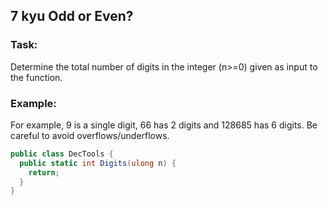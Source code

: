 ## 7 kyu Odd or Even?

### Task:

Determine the total number of digits in the integer (n>=0) given as input to the function.  

### Example:
For example, 9 is a single digit, 66 has 2 digits and 128685 has 6 digits. Be careful to avoid overflows/underflows.


```cs
public class DecTools {
  public static int Digits(ulong n) {
    return;
  }
}
```
